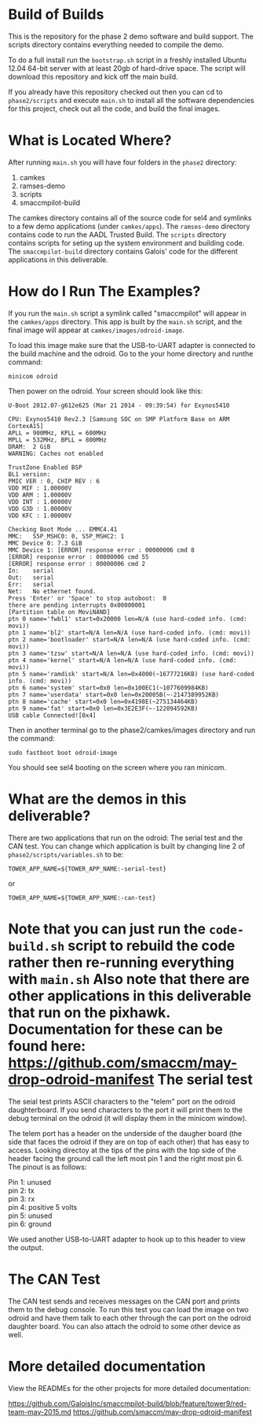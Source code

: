 Build of Builds
===============

This is the repository for the phase 2 demo software and build support. The scripts directory contains everything needed to compile the demo.

To do a full install run the `bootstrap.sh` script in a freshly installed Ubuntu 12.04 64-bit server with at least 20gb of hard-drive space. The script will download this repository and kick off the main build.

If you already have this repository checked out then you can cd to `phase2/scripts` and execute `main.sh` to install all the software dependencies for this project, check out all the code, and build the final images.

What is Located Where?
===============

After running `main.sh` you will have four folders in the `phase2` directory:

1. camkes
2. ramses-demo
3. scripts
4. smaccmpilot-build

The camkes directory contains all of the source code for sel4 and symlinks to a few demo applications (under `camkes/apps`). The `ramses-demo` directory contains code to run the AADL Trusted Build. The `scripts` directory contains scripts for seting up the system environment and building code. The `smaccmpilot-build` directory contains Galois' code for the different applications in this deliverable. 

How do I Run The Examples?
===============

If you run the `main.sh` script a symlink called "smaccmpilot" will appear in the `camkes/apps` directory. This app is built by the `main.sh` script, and the final image will appear at `camkes/images/odroid-image`.

To load this image make sure that the USB-to-UART adapter is connected to the build machine and the odroid. Go to the your home directory and runthe command:

```
minicom odroid
```

Then power on the odroid. Your screen should look like this:

```
U-Boot 2012.07-g612e625 (Mar 21 2014 - 09:39:54) for Exynos5410

CPU: Exynos5410 Rev2.3 [Samsung SOC on SMP Platform Base on ARM CortexA15]
APLL = 900MHz, KPLL = 600MHz
MPLL = 532MHz, BPLL = 800MHz
DRAM:  2 GiB
WARNING: Caches not enabled

TrustZone Enabled BSP
BL1 version: 
PMIC VER : 0, CHIP REV : 6
VDD MIF : 1.00000V
VDD ARM : 1.00000V
VDD INT : 1.00000V
VDD G3D : 1.00000V
VDD KFC : 1.00000V

Checking Boot Mode ... EMMC4.41
MMC:   S5P_MSHC0: 0, S5P_MSHC2: 1
MMC Device 0: 7.3 GiB
MMC Device 1: [ERROR] response error : 00000006 cmd 8
[ERROR] response error : 00000006 cmd 55
[ERROR] response error : 00000006 cmd 2
In:    serial
Out:   serial
Err:   serial
Net:   No ethernet found.
Press 'Enter' or 'Space' to stop autoboot:  0 
there are pending interrupts 0x00000001
[Partition table on MoviNAND]
ptn 0 name='fwbl1' start=0x20000 len=N/A (use hard-coded info. (cmd: movi))
ptn 1 name='bl2' start=N/A len=N/A (use hard-coded info. (cmd: movi))
ptn 2 name='bootloader' start=N/A len=N/A (use hard-coded info. (cmd: movi))
ptn 3 name='tzsw' start=N/A len=N/A (use hard-coded info. (cmd: movi))
ptn 4 name='kernel' start=N/A len=N/A (use hard-coded info. (cmd: movi))
ptn 5 name='ramdisk' start=N/A len=0x4000(~16777216KB) (use hard-coded info. (cmd: movi))
ptn 6 name='system' start=0x0 len=0x100EC1(~1077609984KB) 
ptn 7 name='userdata' start=0x0 len=0x20005B(~-2147389952KB)
ptn 8 name='cache' start=0x0 len=0x4198E(~275134464KB) 
ptn 9 name='fat' start=0x0 len=0x3E2E3F(~-122094592KB) 
USB cable Connected![0x4]
```

Then in another terminal go to the phase2/camkes/images directory and run the command:

```
sudo fastboot boot odroid-image
```

You should see sel4 booting on the screen where you ran minicom.

What are the demos in this deliverable?
===============

There are two applications that run on the odroid: The serial test and the CAN test. You can change which application is built by changing line 2 of `phase2/scripts/variables.sh` to be:

```
TOWER_APP_NAME=${TOWER_APP_NAME:-serial-test}
```
or
```
TOWER_APP_NAME=${TOWER_APP_NAME:-can-test}
```

**Note that you can just run the `code-build.sh` script to rebuild the code rather then re-running everything with `main.sh`**
**Also note that there are other applications in this deliverable that run on the pixhawk. Documentation for these can be found here: https://github.com/smaccm/may-drop-odroid-manifest**
The serial test
===============

The seial test prints ASCII characters to the "telem" port on the odroid daughterboard. If you send characters to the port it will print them to the debug terminal on the odroid (it will display them in the minicom window).

The telem port has a header on the underside of the daugher board (the side that faces the odroid if they are on top of each other) that has easy to access. Looking directoy at the tips of the pins with the top side of the header facing the ground call the left most pin 1 and the right most pin 6. The pinout is as follows:

Pin 1: unused<br/>
pin 2: tx<br/>
pin 3: rx<br/>
pin 4: positive 5 volts<br/>
pin 5: unused<br/>
pin 6: ground<br/>

We used another USB-to-UART adapter to hook up to this header to view the output.

The CAN Test
===============

The CAN test sends and receives messages on the CAN port and prints them to the debug console.  To run this test you can load the image on two odroid and have them talk to each other through the can port on the odroid daughter board. You can also attach the odroid to some other device as well.


More detailed documentation
===============

View the READMEs for the other projects for more detailed documentation:

https://github.com/GaloisInc/smaccmpilot-build/blob/feature/tower9/red-team-may-2015.md
https://github.com/smaccm/may-drop-odroid-manifest
